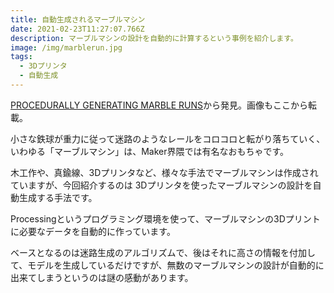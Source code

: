 ```yaml
---
title: 自動生成されるマーブルマシン
date: 2021-02-23T11:27:07.766Z
description: マーブルマシンの設計を自動的に計算するという事例を紹介します。
image: /img/marblerun.jpg
tags:
  - 3Dプリンタ
  - 自動生成
---
```

[PROCEDURALLY GENERATING MARBLE RUNS](https://hackaday.com/2020/03/04/procedurally-generating-marble-runs/)から発見。画像もここから転載。

小さな鉄球が重力に従って迷路のようなレールをコロコロと転がり落ちていく、いわゆる「マーブルマシン」は、Maker界隈では有名なおもちゃです。

木工作や、真鍮線、3Dプリンタなど、様々な手法でマーブルマシンは作成されていますが、今回紹介するのは 3Dプリンタを使ったマーブルマシンの設計を自動生成する手法です。

Processingというプログラミング環境を使って、マーブルマシンの3Dプリントに必要なデータを自動的に作っています。

ベースとなるのは迷路生成のアルゴリズムで、後はそれに高さの情報を付加して、モデルを生成しているだけですが、無数のマーブルマシンの設計が自動的に出来てしまうというのは謎の感動があります。


